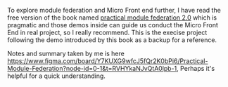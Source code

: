 To explore module federation and Micro Front end further, I have read the free version of the book named [practical module federation 2.0](https://www.scribd.com/document/612725955/Practical-Module-Federation-2-0) which is pragmatic and those demos inside can guide us conduct the Micro Front End in real project, so I really recommend. This is the execise project following the demo introduced by this book as a backup for a reference.

Notes and summary taken by me is here https://www.figma.com/board/Y7KUXG9wfcJ5fQr2K0bPi6/Practical-Module-Federation?node-id=0-1&t=RVHYkaNJvQtA0lpb-1, Perhaps it's helpful for a quick understanding.
